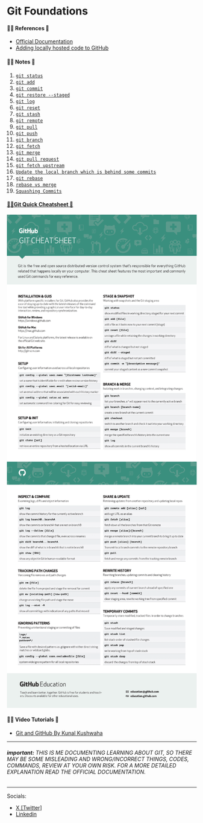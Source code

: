 # Git Foundations

#### 😶‍🌫️ References 🔽

- [Official Documentation](https://git-scm.com/docs)
- [Adding locally hosted code to GitHub]()

#### 😶‍🌫️ Notes 🔽

1. [`git status`](./git-lessons/git-status.md)
2. [`git add`](./git-lessons/git-add.md)
3. [`git commit`](./git-lessons/git-commit.md)
4. [`git restore --staged`](./git-lessons/git-restore--staged.md)
5. [`git log`](./git-lessons/git-log.md)
6. [`git reset`](./git-lessons/git-reset.md)
7. [`git stash`](./git-lessons/git-stash.md)
8. [`git remote`](./git-lessons/git-remote.md)
9. [`git pull`](./git-lessons/git-pull.md)
10. [`git push`](./git-lessons/git-push.md)
11. [`git branch`](./git-lessons/git-branch.md)
12. [`git fetch`]()
13. [`git merge`](./git-lessons/git-merge.md)
14. [`git pull request`](./git-lessons/git-pull-request.md)
15. [`git fetch upstream`](./git-lessons/git-fetch-upstream.md)
16. [`Update the local branch which is behind some commits`](./git-lessons/update-local-branch.md)
17. [`git rebase`](./git-lessons/git-rebase.md)
18. [`rebase vs merge`](./git-lessons/rebase-vs-merge.md)
19. [`Squashing Commits`](./git-lessons/squashing-commits.md)

#### [😶‍🌫️Git Quick Cheatsheet 🔽](./git-lessons/git-cheat-sheet-education.pdf)

![Page 1](./git-lessons/git-cheat-sheet-education/git-cheat-sheet-education-1.png)
![Page 2](./git-lessons/git-cheat-sheet-education/git-cheat-sheet-education-2.png)

#### 😶‍🌫️ Video Tutorials 🔽

- [Git and GitHub By Kunal Kushwaha](https://www.youtube.com/watch?v=apGV9Kg7ics)

---

###### **_important:_** THIS IS ME DOCUMENTING LEARNING ABOUT GIT, SO THERE MAY BE SOME MISLEADING AND WRONG/INCORRECT THINGS, CODES, COMMANDS, REVIEW AT YOUR OWN RISK. FOR A MORE DETAILED EXPLANATION READ THE OFFICIAL DOCUMENTATION.

---

Socials:

- [X [Twitter]](https://twitter.com/srijonpaul3)
- [Linkedin](https://www.linkedin.com/in/srijonp4/)
